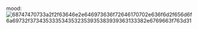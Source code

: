 mood: ![68747470733a2f2f63646e2e646973636f72646170702e636f6d2f656d6f6a69732f3734353335343532353935383939363133382e6769663f763d31](https://github.com/user-attachments/assets/75bf9991-5141-4191-bc77-6ed5b9a515ae)

